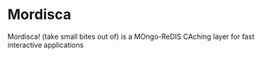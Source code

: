 # Mordisca
Mordisca! (take small bites out of) is a MOngo-ReDIS CAching layer for fast interactive applications
